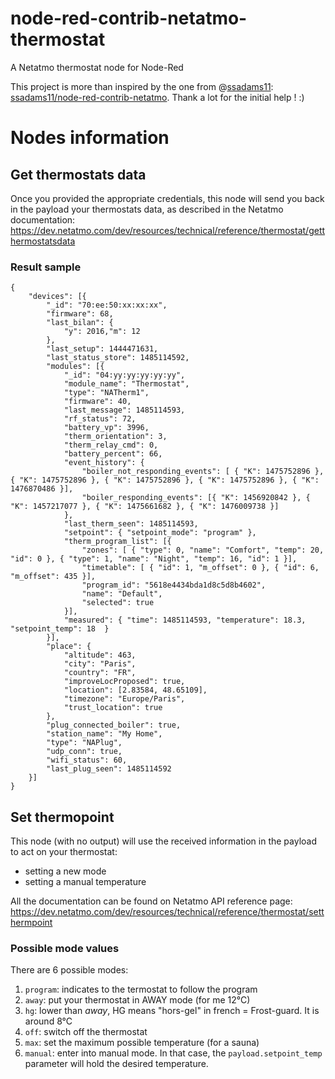 # node-red-contrib-netatmo-thermostat
A Netatmo thermostat node for Node-Red

This project is more than inspired by the one from @[ssadams11](https://github.com/ssadams11): [ssadams11/node-red-contrib-netatmo](https://github.com/ssadams11/node-red-contrib-netatmo). Thank a lot for the initial help ! :)



# Nodes information

## Get thermostats data

Once you provided the appropriate credentials, this node will send you back in the payload your thermostats data, as described in the Netatmo documentation: https://dev.netatmo.com/dev/resources/technical/reference/thermostat/getthermostatsdata

### Result sample
```
{
	"devices": [{
		"_id": "70:ee:50:xx:xx:xx",
		"firmware": 68,
		"last_bilan": {
			"y": 2016,"m": 12
		},
		"last_setup": 1444471631,
		"last_status_store": 1485114592,
		"modules": [{
			"_id": "04:yy:yy:yy:yy:yy",
			"module_name": "Thermostat",
			"type": "NATherm1",
			"firmware": 40,
			"last_message": 1485114593,
			"rf_status": 72,
			"battery_vp": 3996,
			"therm_orientation": 3,
			"therm_relay_cmd": 0,
			"battery_percent": 66,
			"event_history": {
				"boiler_not_responding_events": [ { "K": 1475752896 }, { "K": 1475752896 }, { "K": 1475752896 }, { "K": 1475752896 }, { "K": 1476870486 }],
				"boiler_responding_events": [{ "K": 1456920842 }, { "K": 1457217077 }, { "K": 1475661682 }, { "K": 1476009738 }]
			},
			"last_therm_seen": 1485114593,
			"setpoint": { "setpoint_mode": "program" },
			"therm_program_list": [{
				"zones": [ { "type": 0, "name": "Comfort", "temp": 20, "id": 0 }, { "type": 1, "name": "Night",	"temp": 16, "id": 1 }],
				"timetable": [ { "id": 1, "m_offset": 0 }, { "id": 6, "m_offset": 435 }],
				"program_id": "5618e4434bda1d8c5d8b4602",
				"name": "Default",
				"selected": true
			}],
			"measured": { "time": 1485114593, "temperature": 18.3, "setpoint_temp": 18 	}
		}],
		"place": {
			"altitude": 463,
			"city": "Paris",
			"country": "FR",
			"improveLocProposed": true,
			"location": [2.83584, 48.65109],
			"timezone": "Europe/Paris",
			"trust_location": true
		},
		"plug_connected_boiler": true,
		"station_name": "My Home",
		"type": "NAPlug",
		"udp_conn": true,
		"wifi_status": 60,
		"last_plug_seen": 1485114592
	}]
}
```


## Set thermopoint
 This node (with no output) will use the received information in the payload to act on your thermostat:
 * setting a new mode
 * setting a manual temperature

All the documentation can be found on Netatmo API reference page: https://dev.netatmo.com/dev/resources/technical/reference/thermostat/setthermpoint

### Possible mode values

There are 6 possible modes:

1. ```program```: indicates to the termostat to follow the program
2. ```away```: put your thermostat in AWAY mode (for me 12°C)
3. ```hg```: lower than *away*, HG means "hors-gel" in french = Frost-guard. It is around 8°C
4. ```off```: switch off the thermostat
5. ```max```: set the maximum possible temperature (for a sauna)
6. ```manual```: enter into manual mode. In that case, the ```payload.setpoint_temp``` parameter will hold the desired temperature.


 
